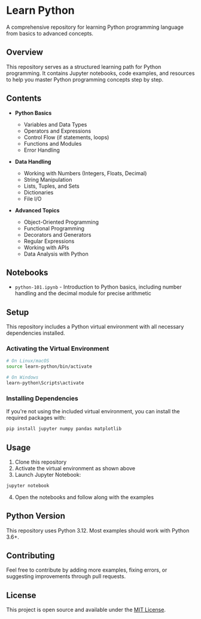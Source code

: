 # Learn Python

A comprehensive repository for learning Python programming language from basics to advanced concepts.

## Overview

This repository serves as a structured learning path for Python programming. It contains Jupyter notebooks, code examples, and resources to help you master Python programming concepts step by step.

## Contents

- **Python Basics**
  - Variables and Data Types
  - Operators and Expressions
  - Control Flow (if statements, loops)
  - Functions and Modules
  - Error Handling

- **Data Handling**
  - Working with Numbers (Integers, Floats, Decimal)
  - String Manipulation
  - Lists, Tuples, and Sets
  - Dictionaries
  - File I/O

- **Advanced Topics**
  - Object-Oriented Programming
  - Functional Programming
  - Decorators and Generators
  - Regular Expressions
  - Working with APIs
  - Data Analysis with Python

## Notebooks

- `python-101.ipynb` - Introduction to Python basics, including number handling and the decimal module for precise arithmetic

## Setup

This repository includes a Python virtual environment with all necessary dependencies installed.

### Activating the Virtual Environment

```bash
# On Linux/macOS
source learn-python/bin/activate

# On Windows
learn-python\Scripts\activate
```

### Installing Dependencies

If you're not using the included virtual environment, you can install the required packages with:

```bash
pip install jupyter numpy pandas matplotlib
```

## Usage

1. Clone this repository
2. Activate the virtual environment as shown above
3. Launch Jupyter Notebook:

```bash
jupyter notebook
```

4. Open the notebooks and follow along with the examples

## Python Version

This repository uses Python 3.12. Most examples should work with Python 3.6+.

## Contributing

Feel free to contribute by adding more examples, fixing errors, or suggesting improvements through pull requests.

## License

This project is open source and available under the [MIT License](LICENSE).
